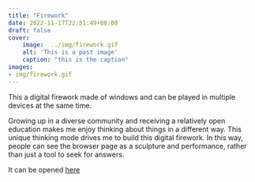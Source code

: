 ```yaml
---
title: "Firework"
date: 2022-11-17T22:51:49+08:00
draft: false
cover:
    image:  ../img/firework.gif
    alt: 'This is a post image'
    caption: "this is the caption"
images:
- img/firework.gif
---
```

This a digital firework made of windows and can be played in multiple devices at the same time.

Growing up in a diverse community and receiving a relatively open education makes me enjoy thinking about things in a different way. This unique thinking mode drives me to build this digital firework. In this way, people can see the browser page as a sculpture and performance, rather than just a tool to seek for answers.

It can be opened [here](https://lindashao1220.github.io/abc2022/projectA/)